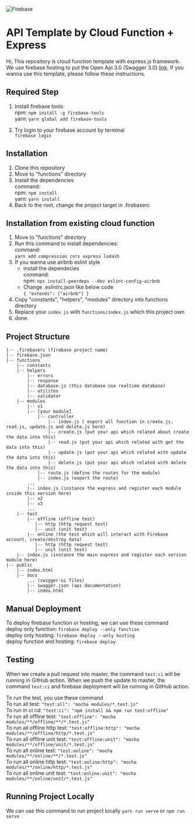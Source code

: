 
![Firebase](https://www.gstatic.com/devrel-devsite/prod/v36e9b4a2fdc696650f09851e8c880b958655492821ded3455f80aaef87b6b52b/firebase/images/lockup.png)


# API Template by Cloud Function + Express
Hi,
This repository is cloud function template with express js framework.\
We use firebase hosting to put the Open Api 3.0 (Swagger 3.0) [link](https://cloud-function-template.web.app/docs/).
If you wanna use this template, please follow these instructions.

## Required Step

1. Install firebase tools\
npm: `npm install -g firebase-tools`\
yarn: `yarn global add firebase-tools`

2. Try login to your firebase account by terminal\
`firebase login`


## Installation
1. Clone this repository
2. Move to "functions" directory
3. Install the dependencies \
command:\
npm: `npm install`\
yarn: `yarn install`
4. Back to the root, change the project target in .firebaserc 


## Installation from existing cloud function
1. Move to "functions" directory
2. Run this command to install dependencies:\
command:\
`yarn add compression cors express lodash`
6. If you wanna use airbnb eslint style
   - install the dependecies\
      command:\
      npm: `npx install-peerdeps --dev eslint-config-airbnb`
   - Change .eslintrc.json like below code\
`
{
  "extends": ["airbnb"]
}
`
4. Copy "constants", "helpers", "modules" directory into functions directory
5. Replace your `index.js` with `functions/index.js` which this project own
6. done.

## Project Structure
```
|-- .firebaserc (firebase project name)
|-- firebase.json
|-- functions
    |-- constants
    |-- helpers
        |-- errors
        |-- response
        |-- database.js (this database use realtime database)
        |-- utilites
        |-- validator
    |-- modules
        |-- v1
        |-- [your module]
            |-- controller
                |-- index.js ( export all function in create.js, read.js, update.js and delete.js here)
                |-- create.js (put your api which related about create the data into this)
                |-- read.js (put your api which related with get the data into this)
                |-- update.js (put your api which related with update the data into this)
                |-- delete.js (put your api which related with delete the data into this)
            |-- route.js (define the routes for the module)
            |-- index.js (export the route)
        ...
        |-- index.js (instance the express and register each module inside this version here)
        |-- v2
        |-- v3
        ...
    |-- test
        |-- offline (offline test)
           |-- http (http request test)
           |-- unit (unit test)
        |-- online (the test which will interact with Firebase account, create/destroy data)
           |-- http (http request test)
           |-- unit (unit test)
    |-- index.js (instance the main express and register each version module here)
|-- public
    |-- index.html
    |-- docs
        ... (swigger-ui files)
        |-- swagger.json (api documentation)
        |-- index.html
```

## Manual Deployment
To deploy firebase function or hosting, we can use these command\
deploy only function: `firebase deploy --only function`\
deploy only hosting: `firebase deploy --only hosting`\
deploy function and hosting: `firebase deploy`

## Testing
When we create a pull request into master, the command `test:ci` will be running in GitHub action.
When we push the update to master, the command `test:ci` and firebase deployment will be running in GitHub action.

To run the test, you use these command\
To run all test: `"test:all": "mocha modules/*.test.js"`\
To run in ci cd: `"test:ci": "npm install && npm run test:offline"`\
To run all offline test: `"test:offline": "mocha modules/**/offline/**/*.test.js"`\
To run all offline http test: `"test:offline:http": "mocha modules/**/offline/http/*.test.js"`\
To run all offline unit test: `"test:offline:unit": "mocha modules/**/offline/unit/*.test.js"`\
To run all online test: `"test:online": "mocha modules/**/online/**/*.test.js"`\
To run all online http test: `"test:online:http": "mocha modules/**/online/http/*.test.js"`\
To run all online unit test: `"test:online:unit": "mocha modules/**/online/unit/*.test.js"`

## Running Project Locally
We can use this command to run project locally `yarn run serve` or `npm run serve`